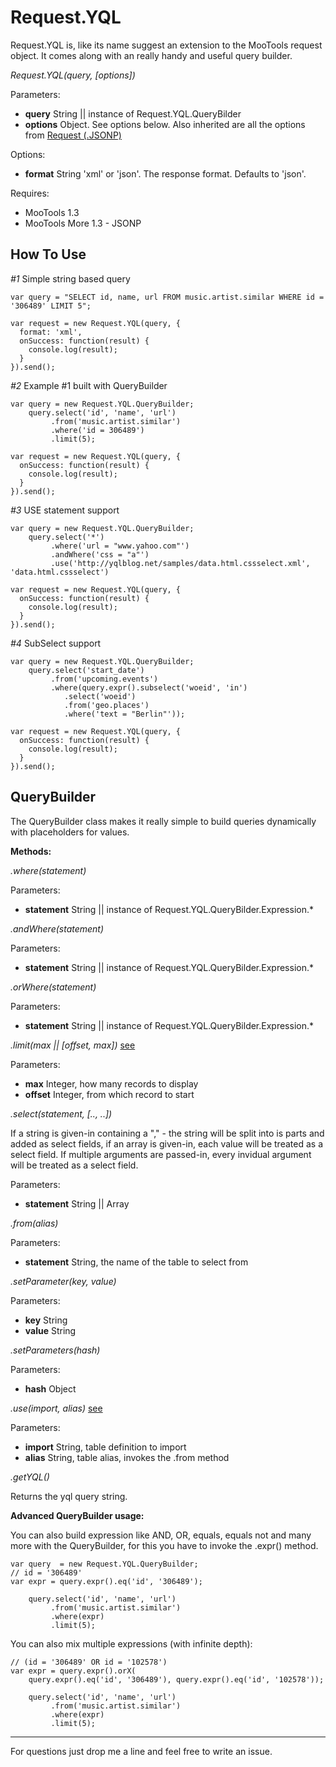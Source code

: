 Request.YQL
=================

Request.YQL is, like its name suggest an extension to the MooTools request object. It comes along with an really handy and useful query builder.


*Request.YQL(query, [options])*

Parameters:

  - **query** String || instance of Request.YQL.QueryBilder
  - **options** Object. See options below. Also inherited are all the options from [Request (.JSONP)][1]  

Options:

  - **format** String 'xml' or 'json'. The response format. Defaults to 'json'.

Requires:

  - MooTools 1.3
  - MooTools More 1.3 - JSONP 

How To Use
--------

*#1* Simple string based query

    var query = "SELECT id, name, url FROM music.artist.similar WHERE id = '306489' LIMIT 5";
    
    var request = new Request.YQL(query, {
      format: 'xml',
      onSuccess: function(result) {
        console.log(result);
      }
    }).send();


*#2* Example #1 built with QueryBuilder

    var query = new Request.YQL.QueryBuilder;
        query.select('id', 'name', 'url')
             .from('music.artist.similar')
             .where('id = 306489')
             .limit(5);
              
    var request = new Request.YQL(query, {
      onSuccess: function(result) {
        console.log(result);
      }
    }).send();   


*#3* USE statement support

    var query = new Request.YQL.QueryBuilder;
        query.select('*')
             .where('url = "www.yahoo.com"')
             .andWhere('css = "a"')
             .use('http://yqlblog.net/samples/data.html.cssselect.xml', 'data.html.cssselect')
              
    var request = new Request.YQL(query, {
      onSuccess: function(result) {
        console.log(result);
      }
    }).send(); 

*#4* SubSelect support

    var query = new Request.YQL.QueryBuilder;
        query.select('start_date')
             .from('upcoming.events')
             .where(query.expr().subselect('woeid', 'in')
                .select('woeid')
                .from('geo.places')
                .where('text = "Berlin"'));
              
    var request = new Request.YQL(query, {
      onSuccess: function(result) {
        console.log(result);
      }
    }).send();  


QueryBuilder
------------

The QueryBuilder class makes it really simple to build queries dynamically with placeholders for values.

**Methods:**

*.where(statement)*

Parameters:

  - **statement** String || instance of Request.YQL.QueryBilder.Expression.*

*.andWhere(statement)*

Parameters:

  - **statement** String || instance of Request.YQL.QueryBilder.Expression.*


*.orWhere(statement)*

Parameters:

  - **statement** String || instance of Request.YQL.QueryBilder.Expression.*

*.limit(max || [offset, max])* [see][2]

Parameters:

  - **max** Integer, how many records to display
  - **offset** Integer, from which record to start

*.select(statement, [.., ..])*


If a string is given-in containing a "," - the string will be split into is parts and added as select fields, if an array is given-in, each value will be treated as a select field. If multiple arguments are passed-in, every invidual argument will be treated as a select field.

Parameters:

  - **statement** String || Array


*.from(alias)*

Parameters:

  - **statement** String, the name of the table to select from


*.setParameter(key, value)*

Parameters:

  - **key** String
  - **value** String

*.setParameters(hash)*

Parameters:

  - **hash** Object

*.use(import, alias)* [see][3]

Parameters:

  - **import** String, table definition to import
  - **alias** String, table alias, invokes the .from method

*.getYQL()*

Returns the yql query string.


**Advanced QueryBuilder usage:**

You can also build expression like AND, OR, equals, equals not and many more with the QueryBuilder, for this you have to invoke the .expr() method.

    var query  = new Request.YQL.QueryBuilder;
    // id = '306489'
    var expr = query.expr().eq('id', '306489'); 

        query.select('id', 'name', 'url')
             .from('music.artist.similar')
             .where(expr)
             .limit(5);

You can also mix multiple expressions (with infinite depth):

    // (id = '306489' OR id = '102578')
    var expr = query.expr().orX(
        query.expr().eq('id', '306489'), query.expr().eq('id', '102578')); 

        query.select('id', 'name', 'url')
             .from('music.artist.similar')
             .where(expr)
             .limit(5);

----

For questions just drop me a line and feel free to write an issue.


  [1]: http://mootools.net/docs/more/Request/Request.JSONP
  [2]: http://php.about.com/od/mysqlcommands/g/Limit_sql.htm
  [3]: http://developer.yahoo.com/yql/guide/yql-opentables-import.html
